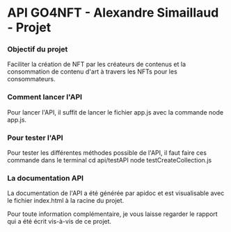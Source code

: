 # API GO4NFT - Alexandre Simaillaud - Projet #

### Objectif du projet ###

Faciliter la création de NFT par les créateurs de contenus et la consommation de contenu d'art à travers les NFTs pour les consommateurs.

### Comment lancer l'API ###

Pour lancer l'API, il suffit de lancer le fichier app.js avec la commande node app.js.

### Pour tester l'API ###

Pour tester les différentes méthodes possible de l'API, il faut faire ces commande dans le terminal
cd api/testAPI
node testCreateCollection.js 

### La documentation API ###
La documentation de l'API a été générée par apidoc et est visualisable avec le fichier index.html à la racine du projet.



Pour toute information complémentaire, je vous laisse regarder le rapport qui a été écrit vis-à-vis de ce projet.